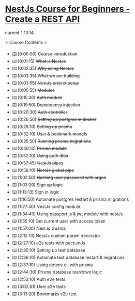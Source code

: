 # [NestJs Course for Beginners - Create a REST API](https://www.youtube.com/watch?v=GHTA143_b-s)

current 1:13:14<br>

⭐️ Course Contents ⭐<br>

- ⌨️ (0:00:00) ~~Course introduction~~<br>
- ⌨️ (0:01:15) ~~What is NestJs~~<br>
- ⌨️ (0:02:35) ~~Why using NestJs~~<br>
- ⌨️ (0:03:35) ~~What we are building~~<br>
- ⌨️ (0:03:55) ~~NestJs project setup~~<br>
- ⌨️ (0:05:55) ~~Modules~~<br>
- ⌨️ (0:15:30) ~~Auth module~~<br>
- ⌨️ (0:19:50) ~~Dependency injection~~<br>
- ⌨️ (0:20:30) ~~Auth controller~~<br>
- ⌨️ (0:26:50) ~~Setting up postgres in docker~~<br>
- ⌨️ (0:29:10) ~~Setting up prisma~~<br>
- ⌨️ (0:32:10) ~~User & bookmark models~~<br>
- ⌨️ (0:35:50) ~~Running prisma migrations~~<br>
- ⌨️ (0:40:10) ~~Prisma module~~<br>
- ⌨️ (0:52:10) ~~Using auth dtos~~<br>
- ⌨️ (0:57:45) ~~NestJs pipes~~<br>
- ⌨️ (0:59:10) ~~NestJs global pipe~~<br>
- ⌨️ (1:02:50) ~~Hashing user password with argon~~<br>
- ⌨️ (1:03:20) ~~Sign up logic~~<br>
- ⌨️ (1:13:13) Sign in logic<br>
- ⌨️ (1:16:50) Automate postgres restart & prisma migrations<br>
- ⌨️ (1:27:40) NestJs config module<br>
- ⌨️ (1:34:40) Using passport js & jwt module with nestJs<br>
- ⌨️ (1:55:10) Get current user with access token<br>
- ⌨️ (1:57:00) NestJs Guards<br>
- ⌨️ (2:12:10) NestJs custom param decorator<br>
- ⌨️ (2:27:10) e2e tests with pactumJs<br>
- ⌨️ (2:35:10) Setting up test database<br>
- ⌨️ (2:36:10) Automate test database restart & migrations<br>
- ⌨️ (2:37:10) Using dotenv cli with prisma<br>
- ⌨️ (2:44:30) Prisma database teardown logic<br>
- ⌨️ (2:53:10) Auth e2e tests<br>
- ⌨️ (3:02:01) User e2e tests<br>
- ⌨️ (3:13:20) Bookmarks e2e test<br>
